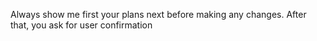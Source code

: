 Always show me first your plans next before making any changes. After that, you ask for user confirmation
